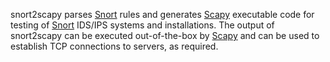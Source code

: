 snort2scapy parses [Snort](http://www.snort.org/) rules and generates [Scapy](http://www.secdev.org/projects/scapy/) executable code for testing of [Snort](http://www.snort.org/) IDS/IPS systems and installations. The output of snort2scapy can be executed out-of-the-box by [Scapy](http://www.secdev.org/projects/scapy/) and can be used to  establish TCP connections to servers, as required.